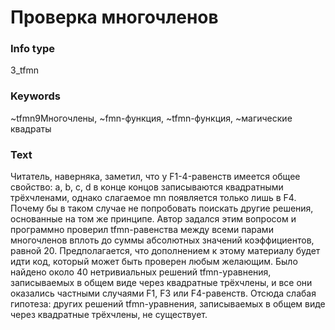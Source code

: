 # Проверка многочленов
### Info type
3_tfmn
### Keywords
~tfmn9Многочлены, ~fmn-функция, ~tfmn-функция, ~магические квадраты
### Text
Читатель, наверняка, заметил, что у F1-4-равенств имеется общее свойство: a, b, c, d в конце концов записываются квадратными трёхчленами, однако слагаемое mn появляется только лишь в F4. Почему бы в таком случае не попробовать поискать другие решения, основанные на том же принципе. Автор задался этим вопросом и программно проверил tfmn-равенства между всеми парами многочленов вплоть до суммы абсолютных значений коэффициентов, равной 20. Предполагается, что дополнением к этому материалу будет идти код, который может быть проверен любым желающим. Было найдено около 40 нетривиальных решений tfmn-уравнения, записываемых в общем виде через квадратные трёхчлены, и все они оказались частными случаями F1, F3 или F4-равенств. Отсюда слабая гипотеза: других решений tfmn-уравнения, записываемых в общем виде через квадратные трёхчлены, не существует.
```
